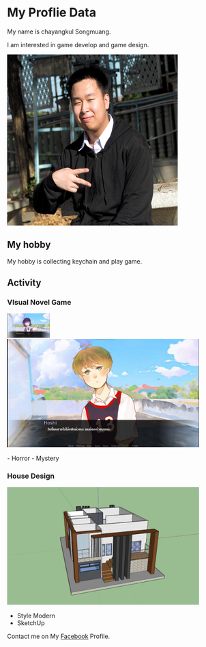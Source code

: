 # My Proflie Data

My name is chayangkul Songmuang.

I am interested in game develop and game design.

<img src="/Images/ProfliePicture.JPG" width="400" height="400">


## My hobby

My hobby is collecting keychain and play game.

## Activity
### VIsual Novel Game

<p float="left">
  <img src="/Images/VN.jpeg" width="100" />
  <img src="/Images/VN2.jpeg" width="450" />
</p>
- Horror
- Mystery

### House Design

<img src="/Images/HD.png" width="450" height="275">

- Style Modern
- SketchUp

Contact me on My [Facebook](https://www.facebook.com/chayangkul.songmuang/) Profile.
